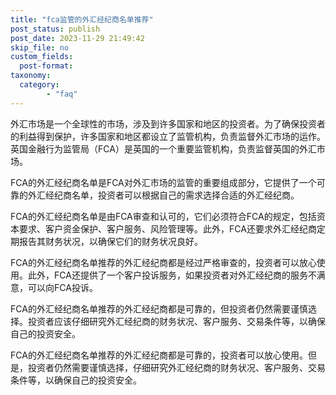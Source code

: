 ```yaml
---
title: "fca监管的外汇经纪商名单推荐"
post_status: publish
post_date: 2023-11-29 21:49:42
skip_file: no
custom_fields: 
  post-format: 
taxonomy:
  category:
        - "faq"
---
```


外汇市场是一个全球性的市场，涉及到许多国家和地区的投资者。为了确保投资者的利益得到保护，许多国家和地区都设立了监管机构，负责监督外汇市场的运作。英国金融行为监管局（FCA）是英国的一个重要监管机构，负责监督英国的外汇市场。

FCA的外汇经纪商名单是FCA对外汇市场的监管的重要组成部分，它提供了一个可靠的外汇经纪商名单，投资者可以根据自己的需求选择合适的外汇经纪商。

FCA的外汇经纪商名单是由FCA审查和认可的，它们必须符合FCA的规定，包括资本要求、客户资金保护、客户服务、风险管理等。此外，FCA还要求外汇经纪商定期报告其财务状况，以确保它们的财务状况良好。

FCA的外汇经纪商名单推荐的外汇经纪商都是经过严格审查的，投资者可以放心使用。此外，FCA还提供了一个客户投诉服务，如果投资者对外汇经纪商的服务不满意，可以向FCA投诉。

FCA的外汇经纪商名单推荐的外汇经纪商都是可靠的，但投资者仍然需要谨慎选择。投资者应该仔细研究外汇经纪商的财务状况、客户服务、交易条件等，以确保自己的投资安全。

FCA的外汇经纪商名单推荐的外汇经纪商都是可靠的，投资者可以放心使用。但是，投资者仍然需要谨慎选择，仔细研究外汇经纪商的财务状况、客户服务、交易条件等，以确保自己的投资安全。
